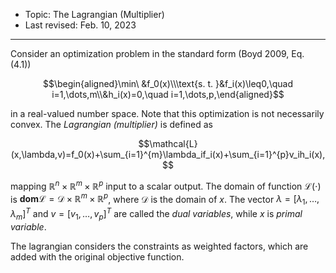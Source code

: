 - Topic: The Lagrangian (Multiplier)
- Last revised: Feb. 10, 2023

---

Consider an optimization problem in the standard form (Boyd 2009, Eq. (4.1))

$$\begin{aligned}\min\ &f_0(x)\\\text{s. t. }&f_i(x)\leq0,\quad i=1,\dots,m\\&h_i(x)=0,\quad i=1,\dots,p,\end{aligned}$$

in a real-valued number space. Note that this optimization is not necessarily convex. The *Lagrangian (multiplier)* is defined as

$$\mathcal{L}(x,\lambda,v)=f_0(x)+\sum_{i=1}^{m}\lambda_if_i(x)+\sum_{i=1}^{p}v_ih_i(x),$$

mapping $\mathbb{R}^n\times\mathbb{R}^m\times\mathbb{R}^p$ input to a scalar output. The domain of function $\mathcal{L}(\cdot)$ is $\textbf{dom}\mathcal{L}=\mathcal{D}\times\mathbb{R}^m\times\mathbb{R}^p$, where $\mathcal{D}$ is the domain of $x$. The vector $\lambda=[\lambda_1,\dots,\lambda_m]^T$ and $v=[v_1,\dots,v_p]^T$ are called the *dual variables*, while $x$ is *primal variable*.

The lagrangian considers the constraints as weighted factors, which are added with the original objective function.
